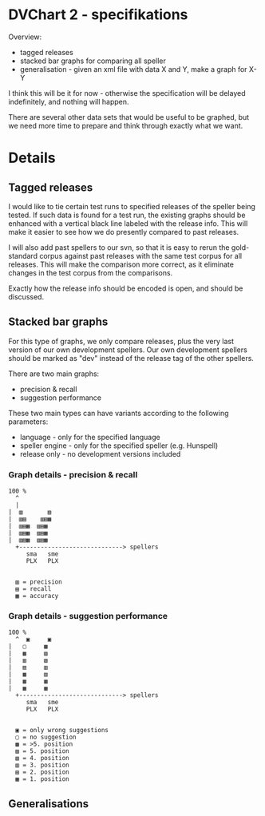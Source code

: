 # DVChart 2 - specifikations

Overview:
* tagged releases
* stacked bar graphs for comparing all speller
* generalisation - given an xml file with data X and Y, make a graph for X-Y

I think this will be it for now - otherwise the specification will be delayed indefinitely, and nothing will happen.

There are several other data sets that would be useful to be graphed, but we need more time to prepare and think through exactly what we want.

# Details

## Tagged releases

I would like to tie certain test runs to specified releases of the speller being tested. If such data is found for a test run, the existing graphs should be enhanced with a vertical black line labeled with the release info. This will make it easier to see how we do presently compared to past releases.

I will also add past spellers to our svn, so that it is easy to rerun the gold-standard corpus against past releases with the same test corpus for all releases. This will make the comparison more correct, as it eliminate changes in the test corpus from the comparisons.

Exactly how the release info should be encoded is open, and should be discussed.

## Stacked bar graphs

For this type of graphs, we only compare releases, plus the very last version of our own development spellers. Our own development spellers should be marked as "dev" instead of the release tag of the other spellers.

There are two main graphs:
* precision & recall
* suggestion performance

These two main types can have variants according to the following parameters:
* language - only for the specified language
* speller engine - only for the specified speller (e.g. Hunspell)
* release only - no development versions included

### Graph details - precision & recall

```
100 %
  ^
  |
|  ▥       ▤
|  ▥▤    ▥▤▦
|  ▥▤▦  ▥▤▦
|  ▥▤▦  ▥▤▦
|  ▥▤▦  ▥▤▦
  +-----------------------------> spellers
     sma   sme
     PLX   PLX

  
  ▥ = precision
  ▤ = recall
  ▦ = accuracy
```

### Graph details - suggestion performance

```
100 %
  ^  ▣     ▣
|   ▢     ▩
|   ▩     ▨
|   ▥     ▧
|   ▤     ▥
|   ▦     ▤
|   ▦     ▦
|   ▦     ▦
  +-----------------------------> spellers
     sma   sme
     PLX   PLX

  
  ▣ = only wrong suggestions
  ▢ = no suggestion
  ▩ = >5. position
  ▨ = 5. position
  ▧ = 4. position
  ▥ = 3. position
  ▤ = 2. position
  ▦ = 1. position
```

## Generalisations
